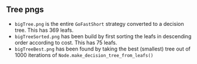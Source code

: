 ## Tree pngs

- `bigTree.png` is the entire `GoFastShort` strategy converted to a decision 
    tree. This has 369 leafs.
- `bigTreeSorted.png` has been build by first sorting the leafs in descending
    order according to cost. This has 75 leafs.
- `bigTreeBest.png` has been found by taking the best (smallest) tree out of
    1000 iterations of `Node.make_decision_tree_from_leafs()`


